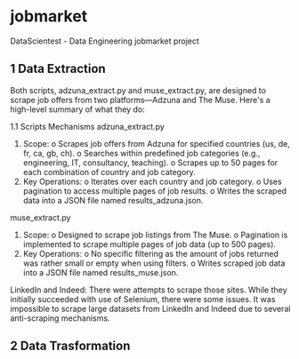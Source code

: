 # jobmarket
DataScientest - Data Engineering jobmarket project

## 1	Data Extraction
Both scripts, adzuna_extract.py and muse_extract.py, are designed to scrape job offers from two platforms—Adzuna and The Muse. Here's a high-level summary of what they do:

1.1	Scripts Mechanisms
adzuna_extract.py
1.	Scope:
o	Scrapes job offers from Adzuna for specified countries (us, de, fr, ca, gb, ch).
o	Searches within predefined job categories (e.g., engineering, IT, consultancy, teaching).
o	Scrapes up to 50 pages for each combination of country and job category.
2.	Key Operations:
o	Iterates over each country and job category.
o	Uses pagination to access multiple pages of job results.
o	Writes the scraped data into a JSON file named results_adzuna.json.

muse_extract.py
1.	Scope:
o	Designed to scrape job listings from The Muse.
o	Pagination is implemented to scrape multiple pages of job data (up to 500 pages).
2.	Key Operations:
o	No specific filtering as the amount of jobs returned was rather small or empty when using filters.
o	Writes scraped job data into a JSON file named results_muse.json.

LinkedIn and Indeed:
There were attempts to scrape those sites. While they initially succeeded with use of Selenium, there were some issues. It was impossible to scrape large datasets from LinkedIn and Indeed due to several anti-scraping mechanisms. 

## 2	Data Trasformation

